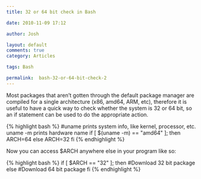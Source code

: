 ```yaml
---
title: 32 or 64 bit check in Bash

date: 2010-11-09 17:12

author: Josh

layout: default
comments: true
category: Articles

tags: Bash

permalink:  bash-32-or-64-bit-check-2
---
```

Most packages that aren’t gotten through the default package manager are
compiled for a single architecture (x86, amd64, ARM, etc), therefore it
is useful to have a quick way to check whether the system is 32 or 64
bit, so an if statement can be used to do the appropriate action.

{% highlight bash %}
#uname prints system info, like kernel, processor, etc. uname -m prints hardware name
if [ $(uname -m) == "amd64" ]; then
    ARCH=64
else
    ARCH=32
fi
{% endhighlight %}

Now you can access \$ARCH anywhere else in your program like so:

{% highlight bash %}
if [ $ARCH == "32" ]; then
    #Download 32 bit package
else
    #Download 64 bit package
fi
{% endhighlight %}

